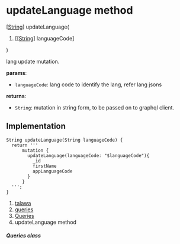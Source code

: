 
<div>

# updateLanguage method

</div>


[[String](https://api.flutter.dev/flutter/dart-core/String-class.html)]
updateLanguage(

1.  [[[String](https://api.flutter.dev/flutter/dart-core/String-class.md)]
    languageCode]

)



lang update mutation.

**params**:

-   `languageCode`: lang code to identify the lang, refer lang jsons

**returns**:

-   `String`: mutation in string form, to be passed on to graphql
    client.



## Implementation

``` language-dart
String updateLanguage(String languageCode) {
  return '''
      mutation {
        updateLanguage(languageCode: "$languageCode"){
          _id
          firstName
          appLanguageCode
        }
      }
  ''';
}
```







1.  [talawa](../../index.md)
2.  [queries](../../utils_queries/)
3.  [Queries](../../utils_queries/Queries-class.md)
4.  updateLanguage method

##### Queries class







